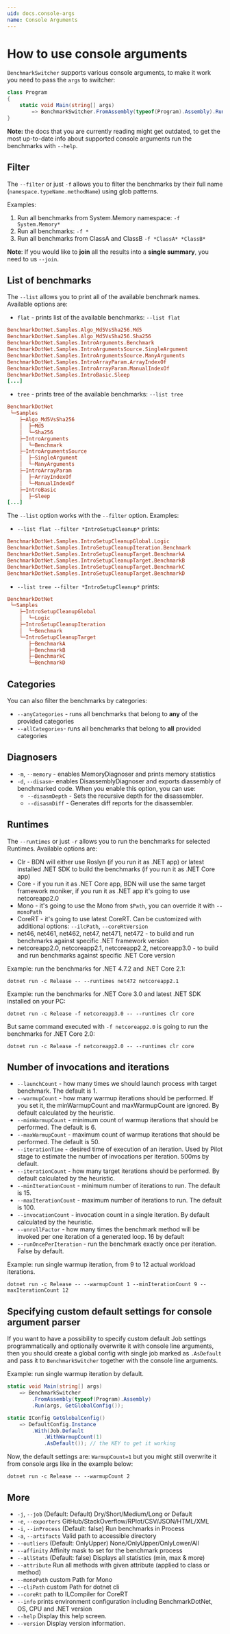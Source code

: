 ```yaml
---
uid: docs.console-args
name: Console Arguments
---
```


# How to use console arguments

`BenchmarkSwitcher` supports various console arguments, to make it work you need to pass the `args` to switcher:

```cs
class Program
{
    static void Main(string[] args) 
        => BenchmarkSwitcher.FromAssembly(typeof(Program).Assembly).Run(args);
}
```

**Note:** the docs that you are currently reading might get outdated, to get the most up-to-date info about supported console arguments run the benchmarks with `--help`.

## Filter

The `--filter` or just `-f` allows you to filter the benchmarks by their full name (`namespace.typeName.methodName`) using glob patterns.

Examples:

1. Run all benchmarks from System.Memory namespace: `-f System.Memory*`
2. Run all benchmarks: `-f *`
3. Run all benchmarks from ClassA and ClassB `-f *ClassA* *ClassB*`

**Note**: If you would like to **join** all the results into a **single summary**, you need to us `--join`.

## List of benchmarks

The `--list` allows you to print all of the available benchmark names. Available options are: 

* `flat` - prints list of the available benchmarks: `--list flat`
```ini
BenchmarkDotNet.Samples.Algo_Md5VsSha256.Md5
BenchmarkDotNet.Samples.Algo_Md5VsSha256.Sha256
BenchmarkDotNet.Samples.IntroArguments.Benchmark
BenchmarkDotNet.Samples.IntroArgumentsSource.SingleArgument
BenchmarkDotNet.Samples.IntroArgumentsSource.ManyArguments
BenchmarkDotNet.Samples.IntroArrayParam.ArrayIndexOf
BenchmarkDotNet.Samples.IntroArrayParam.ManualIndexOf
BenchmarkDotNet.Samples.IntroBasic.Sleep
[...]
```
* `tree` - prints tree of the available benchmarks: `--list tree`
```ini
BenchmarkDotNet
 └─Samples
    ├─Algo_Md5VsSha256
    │  ├─Md5
    │  └─Sha256
    ├─IntroArguments
    │  └─Benchmark
    ├─IntroArgumentsSource
    │  ├─SingleArgument
    │  └─ManyArguments
    ├─IntroArrayParam
    │  ├─ArrayIndexOf
    │  └─ManualIndexOf
    ├─IntroBasic
    │  ├─Sleep
[...]
```

The `--list` option works with the `--filter` option. Examples:

* `--list flat --filter *IntroSetupCleanup*` prints:
```ini
BenchmarkDotNet.Samples.IntroSetupCleanupGlobal.Logic
BenchmarkDotNet.Samples.IntroSetupCleanupIteration.Benchmark
BenchmarkDotNet.Samples.IntroSetupCleanupTarget.BenchmarkA
BenchmarkDotNet.Samples.IntroSetupCleanupTarget.BenchmarkB
BenchmarkDotNet.Samples.IntroSetupCleanupTarget.BenchmarkC
BenchmarkDotNet.Samples.IntroSetupCleanupTarget.BenchmarkD
```
* `--list tree --filter *IntroSetupCleanup*` prints:
```ini
BenchmarkDotNet
 └─Samples
    ├─IntroSetupCleanupGlobal
    │  └─Logic
    ├─IntroSetupCleanupIteration
    │  └─Benchmark
    └─IntroSetupCleanupTarget
       ├─BenchmarkA
       ├─BenchmarkB
       ├─BenchmarkC
       └─BenchmarkD
```

## Categories

You can also filter the benchmarks by categories:

* `--anyCategories` - runs all benchmarks that belong to **any** of the provided categories
* `--allCategories`- runs all benchmarks that belong to **all** provided categories

## Diagnosers

* `-m`, `--memory` - enables MemoryDiagnoser and prints memory statistics
* `-d`, `--disasm`- enables DisassemblyDiagnoser and exports diassembly of benchmarked code. When you enable this option, you can use:
  - `--disasmDepth` - Sets the recursive depth for the disassembler.
  - `--disasmDiff` - Generates diff reports for the disassembler.

## Runtimes

The `--runtimes` or just `-r` allows you to run the benchmarks for selected Runtimes. Available options are: 

* Clr - BDN will either use Roslyn (if you run it as .NET app) or latest installed .NET SDK to build the benchmarks (if you run it as .NET Core app)
* Core - if you run it as .NET Core app, BDN will use the same target framework moniker, if you run it as .NET app it's going to use netcoreapp2.0
* Mono - it's going to use the Mono from `$Path`, you can override  it with `--monoPath`
* CoreRT - it's going to use latest CoreRT. Can be customized with additional options: `--ilcPath`, `--coreRtVersion` 
* net46, net461, net462, net47, net471, net472 - to build and run benchmarks against specific .NET framework version 
* netcoreapp2.0, netcoreapp2.1, netcoreapp2.2, netcoreapp3.0 - to build and run benchmarks against specific .NET Core version

Example: run the benchmarks for .NET 4.7.2 and .NET Core 2.1:

```log
dotnet run -c Release -- --runtimes net472 netcoreapp2.1
```

Example: run the benchmarks for .NET Core 3.0 and latest .NET SDK installed on your PC:

```log
dotnet run -c Release -f netcoreapp3.0 -- --runtimes clr core
```

But same command executed with `-f netcoreapp2.0` is going to run the benchmarks for .NET Core 2.0:

```log
dotnet run -c Release -f netcoreapp2.0 -- --runtimes clr core
```

## Number of invocations and iterations

* `--launchCount` - how many times we should launch process with target benchmark. The default is 1.
* `--warmupCount` - how many warmup iterations should be performed. If you set it, the minWarmupCount and maxWarmupCount are ignored. By default calculated by the heuristic.
* `--minWarmupCount` - minimum count of warmup iterations that should be performed. The default is 6.
* `--maxWarmupCount` - maximum count of warmup iterations that should be performed. The default is 50.
* `--iterationTime` - desired time of execution of an iteration. Used by Pilot stage to estimate the number of invocations per iteration. 500ms by default.
* `--iterationCount` - how many target iterations should be performed. By default calculated by the heuristic.
* `--minIterationCount` - minimum number of iterations to run. The default is 15.
* `--maxIterationCount` - maximum number of iterations to run. The default is 100.
* `--invocationCount` - invocation count in a single iteration. By default calculated by the heuristic.
* `--unrollFactor` - how many times the benchmark method will be invoked per one iteration of a generated loop. 16 by default
* `--runOncePerIteration` - run the benchmark exactly once per iteration. False by default.

Example: run single warmup iteration, from 9 to 12 actual workload iterations.

```log
dotnet run -c Release -- --warmupCount 1 --minIterationCount 9 --maxIterationCount 12
```

## Specifying custom default settings for console argument parser

If you want to have a possibility to specify custom default Job settings programmatically and optionally overwrite it with console line arguments, then you should create a global config with single job marked as `.AsDefault` and pass it to `BenchmarkSwitcher` together with the console line arguments.

Example: run single warmup iteration by default.

```cs
static void Main(string[] args)
    => BenchmarkSwitcher
        .FromAssembly(typeof(Program).Assembly)
        .Run(args, GetGlobalConfig());

static IConfig GetGlobalConfig()
    => DefaultConfig.Instance
        .With(Job.Default
            .WithWarmupCount(1)
            .AsDefault()); // the KEY to get it working
```

Now, the default settings are: `WarmupCount=1` but you might still overwrite it from console args like in the example below: 

```log
dotnet run -c Release -- --warmupCount 2
```

## More

* `-j`, `--job` (Default: Default) Dry/Short/Medium/Long or Default
* `-e`, `--exporters` GitHub/StackOverflow/RPlot/CSV/JSON/HTML/XML
* `-i`, `--inProcess` (Default: false) Run benchmarks in Process
* `-a`, `--artifacts` Valid path to accessible directory
* `--outliers` (Default: OnlyUpper) None/OnlyUpper/OnlyLower/All
* `--affinity` Affinity mask to set for the benchmark process
* `--allStats` (Default: false) Displays all statistics (min, max & more)
* `--attribute` Run all methods with given attribute (applied to class or method)
* `--monoPath` custom Path for Mono
* `--cliPath` custom Path for dotnet cli
* `--coreRt` path to ILCompiler for CoreRT
* `--info` prints environment configuration including BenchmarkDotNet, OS, CPU and .NET version
* `--help` Display this help screen.
* `--version` Display version information.